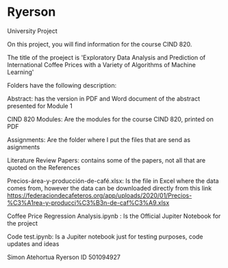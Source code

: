 # Ryerson
University Project

On this project, you will find information for the course CIND 820.

The title of the proeject is 'Exploratory Data Analysis and Prediction of International Coffee Prices with a Variety of Algorithms of Machine Learning'

Folders have the following description:

Abstract: has the version in PDF and Word document of the abstract presented for Module 1

CIND 820 Modules: Are the modules for the course CIND 820, printed on PDF

Assignments: Are the folder where I put the files that are send as asignments

Literature Review Papers: contains some of the papers, not all that are quoted on the References

Precios-área-y-producción-de-café.xlsx: Is the file in Excel where the data comes from, however the data can be downloaded directly from this link https://federaciondecafeteros.org/app/uploads/2020/01/Precios-%C3%A1rea-y-producci%C3%B3n-de-caf%C3%A9.xlsx

Coffee Price Regression Analysis.ipynb : Is the Official Jupiter Notebook for the project

Code test.ipynb: Is a Jupiter notebook just for testing purposes, code updates and ideas

Simon Atehortua
Ryerson ID 501094927
